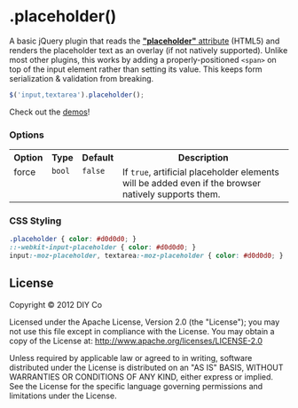 # .placeholder()

A basic jQuery plugin that reads the [**"placeholder"** attribute](http://www.w3schools.com/html5/att_input_placeholder.asp) (HTML5) and renders the placeholder text as an overlay (if not natively supported). Unlike most other plugins, this works by adding a properly-positioned `<span>` on top of the input element rather than setting its value. This keeps form serialization & validation from breaking. 

```javascript
$('input,textarea').placeholder();
```

Check out the [demos](http://diy.github.com/jquery-placeholder/)!

### Options

<table>
	<tr>
		<th>Option</th>
		<th>Type</th>
		<th>Default</th>
		<th>Description</th>
	</tr>
	<tr>
		<td valign="top">force</td>
		<td valign="top"><code>bool</code></td>
		<td valign="top"><code>false</code></td>
		<td valign="top">If <code>true</code>, artificial placeholder elements will be added even if the browser natively supports them.</td>
	</tr>
</table>

### CSS Styling

```css
.placeholder { color: #d0d0d0; }
::-webkit-input-placeholder { color: #d0d0d0; }
input:-moz-placeholder, textarea:-moz-placeholder { color: #d0d0d0; }
```

## License

Copyright &copy; 2012 DIY Co

Licensed under the Apache License, Version 2.0 (the "License"); you may not use this file except in compliance with the License. You may obtain a copy of the License at: http://www.apache.org/licenses/LICENSE-2.0

Unless required by applicable law or agreed to in writing, software distributed under the License is distributed on an "AS IS" BASIS, WITHOUT WARRANTIES OR CONDITIONS OF ANY KIND, either express or implied. See the License for the specific language governing permissions and limitations under the License.